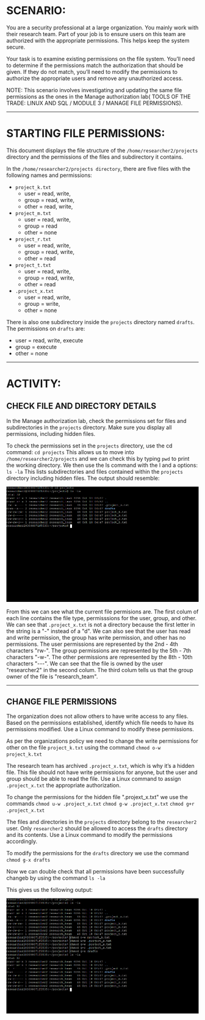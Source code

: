 # SCENARIO:

You are a security professional at a large organization. You mainly work with their research team. Part of your job is to ensure users on this team are authorized with the appropriate permissions. This helps keep the system secure. 

Your task is to examine existing permissions on the file system. You’ll need to determine if the permissions match the authorization that should be given. If they do not match, you’ll need to modify the permissions to authorize the appropriate users and remove any unauthorized access. 

NOTE: This scenario involves investigating and updating the same file permissions as the ones in the Manage authorization lab( TOOLS OF THE TRADE: LINUX AND SQL / MODULE 3 / MANAGE FILE PERMISSIONS).

---

# STARTING FILE PERMISSIONS: 

This document displays the file structure of the `/home/researcher2/projects` directory and the permissions of the files and subdirectory it contains.

In the `/home/researcher2/projects directory`, there are five files with the following names and permissions: 
- `project_k.txt`
  - user = read, write, 
  - group = read, write, 
  - other = read, write, 
- `project_m.txt`
  - user = read, write, 
  - group = read
  - other = none
- `project_r.txt`
  - user = read, write, 
  - group = read, write, 
  - other = read
- `project_t.txt`
  - user = read, write, 
  - group = read, write, 
  - other = read
- `.project_x.txt`
  - user = read, write, 
  - group = write, 
  - other = none

There is also one subdirectory inside the `projects` directory named `drafts`. The permissions on `drafts` are: 
- user = read, write, execute
- group = execute
- other = none

---

# ACTIVITY:

## CHECK FILE AND DIRECTORY DETAILS

In the Manage authorization lab, check the permissions set for files and subdirectories in the `projects` directory. Make sure you display all permissions, including hidden files.

To check the permissions set in the `projects` directory, use the cd command: 
`cd projects` 
This allows us to move into `/home/researcher2/projects` and we can check this by typing `pwd` to print the working directory. We then use the ls command with the l and a options: 
`ls -la` 
This lists subdirectories and files contained within the `projects` directory including hidden files. The output should resemble:

![file_permissions1](/SCREENSHOTS/file_permissions1.png)

From this we can see what the current file permisions are. The first colum of each line contains the file type, permisssions for the user, group, and other. We can see that `.project_x.txt` is not a directory because the first letter in the string is a "-" instead of a "d". We can also see that the user has read and write permission, the group has write permission, and other has no permissions. The user permissions are represented by the 2nd - 4th characters "rw-". The group permissions are represented by the 5th - 7th characters "-w-".  The other permissions are represented by the 8th - 10th characters "---". We can see that the file is owned by the user "researcher2" in the second colum. The third colum tells us that the group owner of the file is "research_team".

---

## CHANGE FILE PERMISSIONS

The organization does not allow others to have write access to any files. Based on the permissions established, identify which file needs to have its permissions modified. Use a Linux command to modify these permissions.

As per the organizations policy we need to change the write permissions for other on the file `project_k.txt` using the command
`chmod o-w project_k.txt`

The research team has archived `.project_x.txt`, which is why it’s a hidden file. This file should not have write permissions for anyone, but the user and group should be able to read the file. Use a Linux command to assign `.project_x.txt` the appropriate authorization.

To change the permissions for the hidden file ".projext_x.txt" we use the commands
`chmod u-w .project_x.txt`
`chmod g-w .project_x.txt`
`chmod g+r .project_x.txt`

The files and directories in the `projects` directory belong to the `researcher2` user. Only `researcher2` should be allowed to access the `drafts` directory and its contents. Use a Linux command to modify the permissions accordingly.

To modify the permissions for the `drafts` directory we use the command
`chmod g-x drafts`

Now we can double check that all permissions have been successfully changeb by using the command
`ls -la`

This gives us the following output: 

![file_permissions2](/SCREENSHOTS/file_permissions2.png)
